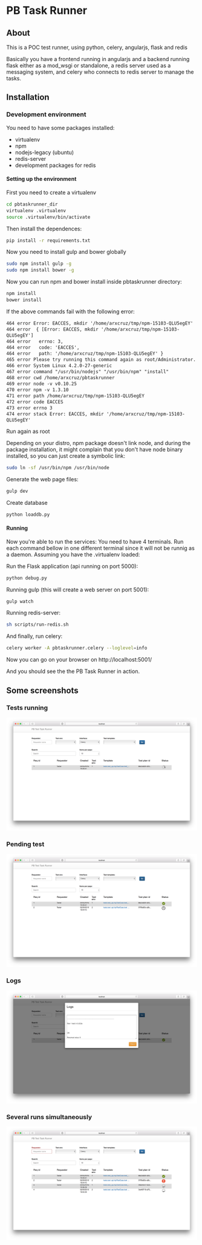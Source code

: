 # PB Task Runner


## About
This is a POC test runner, using python, celery, angularjs, flask and redis

Basically you have a frontend running in angularjs and a backend running flask
either as a mod_wsgi or standalone, a redis server used as a messaging system,
and celery who connects to redis server to manage the tasks.

## Installation

### Development environment
You need to have some packages installed:
* virtualenv
* npm
* nodejs-legacy (ubuntu)
* redis-server
* development packages for redis

#### Setting up the environment
First you need to create a virtualenv

```bash
cd pbtaskrunner_dir
virtualenv .virtualenv
source .virtualenv/bin/activate
```

Then install the dependences:
```bash
pip install -r requirements.txt
```

Now you need to install gulp and bower globally

```bash
sudo npm install gulp -g
sudo npm install bower -g
```

Now you can run npm and bower install inside pbtaskrunner directory:

```bash
npm install
bower install
```

If the above commands fail with the following error:
```
464 error Error: EACCES, mkdir '/home/arxcruz/tmp/npm-15103-QLU5egEY'
464 error  { [Error: EACCES, mkdir '/home/arxcruz/tmp/npm-15103-QLU5egEY']
464 error   errno: 3,
464 error   code: 'EACCES',
464 error   path: '/home/arxcruz/tmp/npm-15103-QLU5egEY' }
465 error Please try running this command again as root/Administrator.
466 error System Linux 4.2.0-27-generic
467 error command "/usr/bin/nodejs" "/usr/bin/npm" "install"
468 error cwd /home/arxcruz/pbtaskrunner
469 error node -v v0.10.25
470 error npm -v 1.3.10
471 error path /home/arxcruz/tmp/npm-15103-QLU5egEY
472 error code EACCES
473 error errno 3
474 error stack Error: EACCES, mkdir '/home/arxcruz/tmp/npm-15103-QLU5egEY'
```

Run again as root


Depending on your distro, npm package doesn't link node, and during the package
installation, it might complain that you don't have node binary installed, so
you can just create a symbolic link:

```bash
sudo ln -sf /usr/bin/npm /usr/bin/node
```

Generate the web page files:
```bash
gulp dev
```

Create database
```bash
python loaddb.py
```

#### Running

Now you're able to run the services:
You need to have 4 terminals. Run each command bellow in one different terminal
since it will not be runnig as a daemon.
Assuming you have the .virtualenv loaded:

Run the Flask application (api running on port 5000):
```bash
python debug.py
```

Running gulp (this will create a web server on port 5001):
```bash
gulp watch
```

Running redis-server:
```bash
sh scripts/run-redis.sh
```

And finally, run celery:
```bash
celery worker -A pbtaskrunner.celery --loglevel=info
```

Now you can go on your browser on http://localhost:5001/

And you should see the the PB Task Runner in action.

## Some screenshots
### Tests running
![alt text](https://github.com/arxcruz/pbtaskrunner/raw/master/screenshot/running.png)

### Pending test
![alt text](https://github.com/arxcruz/pbtaskrunner/raw/master/screenshot/pending_test.png)

### Logs
![alt text](https://github.com/arxcruz/pbtaskrunner/raw/master/screenshot/show_logs.png)

### Several runs simultaneously
![alt text](https://github.com/arxcruz/pbtaskrunner/raw/master/screenshot/two_runs.png)
